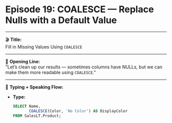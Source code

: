 # Episode 19: COALESCE — Replace Nulls with a Default Value

---

🎬 **Title:**  
Fill in Missing Values Using `COALESCE`

---

🎤 **Opening Line:**  
"Let’s clean up our results — sometimes columns have NULLs, but we can make them more readable using `COALESCE`."

---

🧠 **Typing + Speaking Flow:**

- **Type:**  
  ```sql
  SELECT Name,  
         COALESCE(Color, 'No Color') AS DisplayColor  
  FROM SalesLT.Product;
